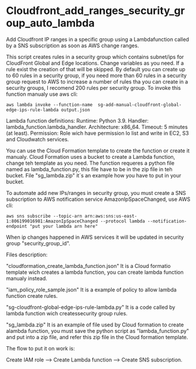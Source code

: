 # Cloudfront_add_ranges_security_group_auto_lambda
Add Cloudfront IP ranges in a specific group using a Lambdafunction called by a SNS subscription as soon as AWS change ranges.

This script creates rules in a security group which contains subnet/ips for CloudFront Global and Edge locations.
Change variables as you need.
If a rule exist the creation of that will be skipped.
By default you can create up to 60 rules in a security group, if you need more than 60 rules in a security group request to AWS to increase a number of rules tha you can create in a security groups, I recomend 200 rules per security group.
To invoke this function manualy use aws cli:

    aws lambda invoke --function-name  sg-add-manual-cloudfront-global-edge-ips-rule-lambda output.json

Lambda function definitions:
    Runtime: Python 3.9.
    Handler: lambda_function.lambda_handler.
    Architecture: x86_64.
    Timeout: 5 minutes (at least).
    Permission: Role wich have permission lo list and write in EC2, S3 and Cloudwatch services.

You can use the Cloud Formation template to create the function or create it manualy.
Cloud Formation uses a bucket to create a Lambda function, change teh template as you need.
The function requeres a python file named as lambda_function.py, this file have to be in the zip file in teh bucket.
File "sg_lambda.zip" it´s an example how you have to put in your bucket.

To automate add new IPs/ranges in security group, you must create a SNS subscription to AWS notification service AmazonIpSpaceChanged, use AWS cli:

    aws sns subscribe --topic-arn arn:aws:sns:us-east-1:806199016981:AmazonIpSpaceChanged --protocol lambda --notification-endpoint "put your lambda arn here"

When ip changes happened in AWS services it will be updated in security group "security_group_id".

Files description:

"cloudformation_create_lambda_function.json"
It is a Cloud formatio template wich creates a lambda function, you can create lambda function manualy instead.

"iam_policy_role_sample.json"
It is a example of policy to allow lambda function create rules.

"sg-cloudfront-global-edge-ips-rule-lambda.py"
It is a code called by lambda function wich createssecurity group rules.

"sg_lambda.zip"
It is an example of file used by Cloud formation to create alambda function, you must save the python script as "lambda_function.py" and put into a zip file, and refer this zip file in the Cloud formation template.

The flow to put it on work is:

Create IAM role --> Create Lambda function --> Create SNS subscription.

